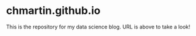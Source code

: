 # chmartin.github.io

This is the repository for my data science blog. URL is above to take a look!
